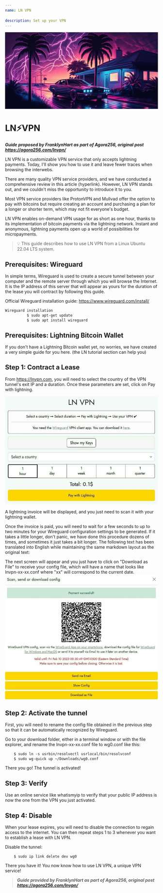 ```yaml
---
name: LN VPN

description: Set up your VPN
---
```


![image](assets/cover.jpeg)

# LN⚡VPN

_**Guide proposed by FranklynHart as part of Agora256, original post https://agora256.com/lnvpn/**_

LN VPN is a customizable VPN service that only accepts lightning payments. Today, I'll show you how to use it and leave fewer traces when browsing the interwebs.

There are many quality VPN service providers, and we have conducted a comprehensive review in this article (hyperlink). However, LN VPN stands out, and we couldn't miss the opportunity to introduce it to you.

Most VPN service providers like ProtonVPN and Mullvad offer the option to pay with bitcoins but require creating an account and purchasing a plan for a longer or shorter term, which may not fit everyone's budget.

LN VPN enables on-demand VPN usage for as short as one hour, thanks to its implementation of bitcoin payments via the lightning network. Instant and anonymous, lightning payments open up a world of possibilities for micropayments.

> 💡 This guide describes how to use LN VPN from a Linux Ubuntu 22.04 LTS system.

## Prerequisites: Wireguard

In simple terms, Wireguard is used to create a secure tunnel between your computer and the remote server through which you will browse the Internet. It is the IP address of this server that will appear as yours for the duration of the lease you will contract by following this guide.

Official Wireguard installation guide: https://www.wireguard.com/install/

```
Wireguard installation
          $ sudo apt-get update
          $ sudo apt install wireguard
```

## Prerequisites: Lightning Bitcoin Wallet

If you don't have a Lightning Bitcoin wallet yet, no worries, we have created a very simple guide for you here. (the LN tutorial section can help you)

## Step 1: Contract a Lease

From https://lnvpn.com, you will need to select the country of the VPN tunnel's exit IP and a duration. Once these parameters are set, click on Pay with lightning.

![image](assets/1.jpeg)

A lightning invoice will be displayed, and you just need to scan it with your lightning wallet.

Once the invoice is paid, you will need to wait for a few seconds to up to two minutes for your Wireguard configuration settings to be generated. If it takes a little longer, don't panic, we have done this procedure dozens of times, and sometimes it just takes a bit longer.
The following text has been translated into English while maintaining the same markdown layout as the original text:

The next screen will appear and you just have to click on "Download as File" to receive your config file, which will have a name that looks like lnvpn-xx-xx.conf where "xx" will correspond to the current date.
![image](assets/2.jpeg)

## Step 2: Activate the tunnel

First, you will need to rename the config file obtained in the previous step so that it can be automatically recognized by Wireguard.

Go to your download folder, either in a terminal window or with the file explorer, and rename the lnvpn-xx-xx.conf file to wg0.conf like this:

```
    $ sudo ln -s usrbin/resolvectl usrlocal/bin/resolvconf
    $ sudo wg-quick up ~/Downloads/wg0.conf
```

There you go! The tunnel is activated!

## Step 3: Verify

Use an online service like whatismyip to verify that your public IP address is now the one from the VPN you just activated.

## Step 4: Disable

When your lease expires, you will need to disable the connection to regain access to the internet. You can then repeat steps 1 to 3 whenever you want to establish a lease with LN VPN.

Disable the tunnel:

```
    $ sudo ip link delete dev wg0
```

There you have it! You now know how to use LN VPN, a unique VPN service!

> _**Guide provided by FranklynHart as part of Agora256, original post https://agora256.com/lnvpn/**_
